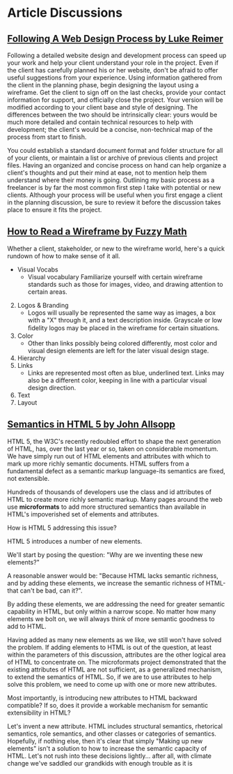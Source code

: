 # Article Discussions #
##
## [Following A Web Design Process by Luke Reimer](http://www.smashingmagazine.com/2011/06/22/following-a-web-design-process/) ###

Following a detailed website design and development process can speed up your work and help your client understand your role in the project. Even if the client has carefully planned his or her website, don't be afraid to offer useful suggestions from your experience. Using information gathered from the client in the planning phase, begin designing the layout using a wireframe. Get the client to sign off on the last checks, provide your contact information for support, and officially close the project. Your version will be modified according to your client base and style of designing. The differences between the two should be intrinsically clear: yours would be much more detailed and contain technical resources to help with development; the client's would be a concise, non-technical map of the process from start to finish. 

You could establish a standard document format and folder structure for all of your clients, or maintain a list or archive of previous clients and project files. Having an organized and concise process on hand can help organize a client's thoughts and put their mind at ease, not to mention help them understand where their money is going. Outlining my basic process as a freelancer is by far the most common first step I take with potential or new clients. Although your process will be useful when you first engage a client in the planning discussion, be sure to review it before the discussion takes place to ensure it fits the project.

## [How to Read a Wireframe by Fuzzy Math](http://blog.fuzzymath.com/wp-content/uploads/2011/07/Fuzzy-Math-How-to-read-a-wireframe.pdf) ###

Whether a client, stakeholder, or new to the wireframe world, here's a quick rundown of how to make sense of it all. 

* Visual Vocabs
	* Visual vocabulary Familiarize yourself with certain wireframe standards such as those for images, video, and drawing attention to certain areas. 
2. Logos & Branding
	* Logos will usually be represented the same way as images, a box with a "X" through it, and a text description inside. Grayscale or low ﬁdelity logos may be placed in the wireframe for certain situations.
3. Color
	* Other than links possibly being colored differently, most color and visual design elements are left for the later visual design stage. 
4. Hierarchy
5. Links
	*  Links are represented most often as blue, underlined text. Links may also be a different color, keeping in line with a particular visual design direction.
6. Text 
7. Layout

## [Semantics in HTML 5 by John Allsopp](http://alistapart.com/article/semanticsinhtml5) ##

HTML 5, the W3C's recently redoubled effort to shape the next generation of HTML, has, over the last year or so, taken on considerable momentum. We have simply run out of HTML elements and attributes with which to mark up more richly semantic documents. HTML suffers from a fundamental defect as a semantic markup language-its semantics are fixed, not extensible. 

Hundreds of thousands of developers use the class and id attributes of HTML to create more richly semantic markup. Many pages around the web use **microformats** to add more structured semantics than available in HTML's impoverished set of elements and attributes. 

How is HTML 5 addressing this issue? 

HTML 5 introduces a number of new elements. 

We'll start by posing the question: "Why are we inventing these new elements?" 

A reasonable answer would be: "Because HTML lacks semantic richness, and by adding these elements, we increase the semantic richness of HTML-that can't be bad, can it?". 

By adding these elements, we are addressing the need for greater semantic capability in HTML, but only within a narrow scope. No matter how many elements we bolt on, we will always think of more semantic goodness to add to HTML. 

Having added as many new elements as we like, we still won't have solved the problem. If adding elements to HTML is out of the question, at least within the parameters of this discussion, attributes are the other logical area of HTML to concentrate on. The microformats project demonstrated that the existing attributes of HTML are not sufficient, as a generalized mechanism, to extend the semantics of HTML. So, if we are to use attributes to help solve this problem, we need to come up with one or more new attributes. 

Most importantly, is introducing new attributes to HTML backward compatible? If so, does it provide a workable mechanism for semantic extensibility in HTML? 

Let's invent a new attribute. HTML includes structural semantics, rhetorical semantics, role semantics, and other classes or categories of semantics. Hopefully, if nothing else, then it's clear that simply "Making up new elements" isn't a solution to how to increase the semantic capacity of HTML. Let's not rush into these decisions lightly... after all, with climate change we've saddled our grandkids with enough trouble as it is
